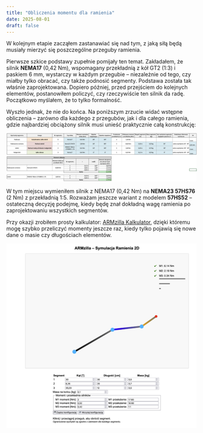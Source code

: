 ```yaml
---
title: "Obliczenia momentu dla ramienia"
date: 2025-08-01
draft: false
---
```


W kolejnym etapie zacząłem zastanawiać się nad tym, z jaką siłą będą musiały mierzyć się poszczególne przeguby ramienia.

Pierwsze szkice podstawy zupełnie pomijały ten temat. Zakładałem, że silnik **NEMA17** (0,42 Nm), wspomagany przekładnią z kół GT2 (1:3) i paskiem 6 mm, wystarczy w każdym przegubie – niezależnie od tego, czy miałby tylko obracać, czy także podnosić segmenty. Podstawa została tak właśnie zaprojektowana. Dopiero później, przed przejściem do kolejnych elementów, postanowiłem policzyć, czy rzeczywiście ten silnik da radę. Początkowo myślałem, że to tylko formalność.

Wyszło jednak, że nie do końca. Na poniższym zrzucie widać wstępne obliczenia – zarówno dla każdego z przegubów, jak i dla całego ramienia, gdzie najbardziej obciążony silnik musi unieść praktycznie całą konstrukcję:

![kalkulator1](kalkulator1.png)

W tym miejscu wymieniłem silnik z NEMA17 (0,42 Nm) na **NEMA23 57HS76** (2 Nm) z przekładnią 1:5. Rozważam jeszcze wariant z modelem **57HS52** – ostateczną decyzję podejmę, kiedy będę znał dokładną wagę ramienia po zaprojektowaniu wszystkich segmentów.

Przy okazji zrobiłem prosty kalkulator: [ARMzilla Kalkulator](https://okyzyr.github.io/ARMzilla/), dzięki któremu mogę szybko przeliczyć momenty jeszcze raz, kiedy tylko pojawią się nowe dane o masie czy długościach elementów.

![js](js.png)
